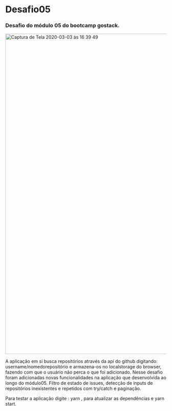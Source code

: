 # Desafio05
### Desafio do módulo 05 do bootcamp gostack.
<img width="1000" alt="Captura de Tela 2020-03-03 às 16 39 49" src="https://user-images.githubusercontent.com/28605557/75812949-e26f8800-5d6d-11ea-82ed-60c73829b146.png">


<p>A aplicação em si busca repositórios através da api do github digitando: username/nomedorepositório e armazena-os no localstorage do browser, fazendo com que o usuário não perca o que foi adicionado.
  Nesse desafio foram adicionadas novas funcionalidades na aplicação que desenvolvida ao longo do módulo05. Filtro de estado de issues, detecção de inputs de repositórios inexistentes e repetidos com try/catch e paginação.
</p>
 <p>Para testar a aplicação digite : yarn , para atualizar as dependências e yarn start.</p>
